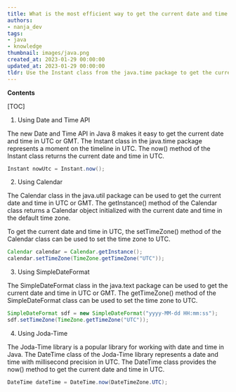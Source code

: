 ```yaml
---
title: What is the most efficient way to get the current date and time in utc or gmt using java?
authors:
- nanja_dev
tags:
- java
- knowledge
thumbnail: images/java.png
created_at: 2023-01-29 00:00:00
updated_at: 2023-01-29 00:00:00
tldr: Use the Instant class from the java.time package to get the current date and time in UTC/GMT.
---
```


**Contents**

[TOC]

1. Using Date and Time API

The new Date and Time API in Java 8 makes it easy to get the current date and time in UTC or GMT. The Instant class in the java.time package represents a moment on the timeline in UTC. The now() method of the Instant class returns the current date and time in UTC.

```java
Instant nowUtc = Instant.now();
```

2. Using Calendar

The Calendar class in the java.util package can be used to get the current date and time in UTC or GMT. The getInstance() method of the Calendar class returns a Calendar object initialized with the current date and time in the default time zone.

To get the current date and time in UTC, the setTimeZone() method of the Calendar class can be used to set the time zone to UTC.

```java
Calendar calendar = Calendar.getInstance();
calendar.setTimeZone(TimeZone.getTimeZone("UTC"));
```

3. Using SimpleDateFormat

The SimpleDateFormat class in the java.text package can be used to get the current date and time in UTC or GMT. The getTimeZone() method of the SimpleDateFormat class can be used to set the time zone to UTC.

```java
SimpleDateFormat sdf = new SimpleDateFormat("yyyy-MM-dd HH:mm:ss");
sdf.setTimeZone(TimeZone.getTimeZone("UTC"));
```

4. Using Joda-Time

The Joda-Time library is a popular library for working with date and time in Java. The DateTime class of the Joda-Time library represents a date and time with millisecond precision in UTC. The DateTime class provides the now() method to get the current date and time in UTC.

```java
DateTime dateTime = DateTime.now(DateTimeZone.UTC);
```
